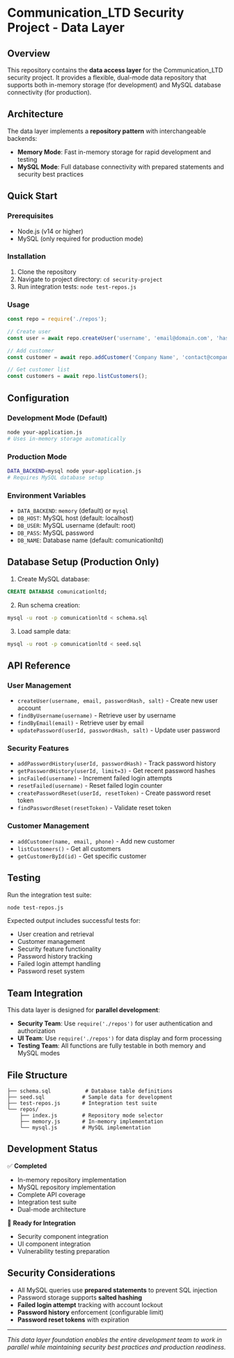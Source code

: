 # Communication_LTD Security Project - Data Layer

## Overview

This repository contains the **data access layer** for the Communication_LTD security project. It provides a flexible, dual-mode data repository that supports both in-memory storage (for development) and MySQL database connectivity (for production).

## Architecture

The data layer implements a **repository pattern** with interchangeable backends:

- **Memory Mode**: Fast in-memory storage for rapid development and testing
- **MySQL Mode**: Full database connectivity with prepared statements and security best practices

## Quick Start

### Prerequisites
- Node.js (v14 or higher)
- MySQL (only required for production mode)

### Installation

1. Clone the repository
2. Navigate to project directory: `cd security-project`
3. Run integration tests: `node test-repos.js`

### Usage

```javascript
const repo = require('./repos');

// Create user
const user = await repo.createUser('username', 'email@domain.com', 'hashedPassword', 'salt');

// Add customer  
const customer = await repo.addCustomer('Company Name', 'contact@company.com', '+1-234-567-8900');

// Get customer list
const customers = await repo.listCustomers();
```

## Configuration

### Development Mode (Default)
```bash
node your-application.js
# Uses in-memory storage automatically
```

### Production Mode  
```bash
DATA_BACKEND=mysql node your-application.js
# Requires MySQL database setup
```

### Environment Variables
- `DATA_BACKEND`: `memory` (default) or `mysql`
- `DB_HOST`: MySQL host (default: localhost)
- `DB_USER`: MySQL username (default: root)  
- `DB_PASS`: MySQL password
- `DB_NAME`: Database name (default: comunicationltd)

## Database Setup (Production Only)

1. Create MySQL database:
```sql
CREATE DATABASE comunicationltd;
```

2. Run schema creation:
```bash
mysql -u root -p comunicationltd < schema.sql
```

3. Load sample data:
```bash
mysql -u root -p comunicationltd < seed.sql
```

## API Reference

### User Management
- `createUser(username, email, passwordHash, salt)` - Create new user account
- `findByUsername(username)` - Retrieve user by username
- `findByEmail(email)` - Retrieve user by email
- `updatePassword(userId, passwordHash, salt)` - Update user password

### Security Features
- `addPasswordHistory(userId, passwordHash)` - Track password history
- `getPasswordHistory(userId, limit=3)` - Get recent password hashes
- `incFailed(username)` - Increment failed login attempts
- `resetFailed(username)` - Reset failed login counter
- `createPasswordReset(userId, resetToken)` - Create password reset token
- `findPasswordReset(resetToken)` - Validate reset token

### Customer Management
- `addCustomer(name, email, phone)` - Add new customer
- `listCustomers()` - Get all customers
- `getCustomerById(id)` - Get specific customer

## Testing

Run the integration test suite:
```bash
node test-repos.js
```

Expected output includes successful tests for:
- User creation and retrieval
- Customer management
- Security feature functionality
- Password history tracking
- Failed login attempt handling
- Password reset system

## Team Integration

This data layer is designed for **parallel development**:

- **Security Team**: Use `require('./repos')` for user authentication and authorization
- **UI Team**: Use `require('./repos')` for data display and form processing  
- **Testing Team**: All functions are fully testable in both memory and MySQL modes

## File Structure

```
├── schema.sql           # Database table definitions
├── seed.sql            # Sample data for development
├── test-repos.js       # Integration test suite
└── repos/
    ├── index.js        # Repository mode selector
    ├── memory.js       # In-memory implementation
    └── mysql.js        # MySQL implementation
```

## Development Status

✅ **Completed**
- In-memory repository implementation
- MySQL repository implementation  
- Complete API coverage
- Integration test suite
- Dual-mode architecture

🔄 **Ready for Integration**
- Security component integration
- UI component integration
- Vulnerability testing preparation

## Security Considerations

- All MySQL queries use **prepared statements** to prevent SQL injection
- Password storage supports **salted hashing**
- **Failed login attempt** tracking with account lockout
- **Password history** enforcement (configurable limit)
- **Password reset tokens** with expiration

---

*This data layer foundation enables the entire development team to work in parallel while maintaining security best practices and production readiness.*